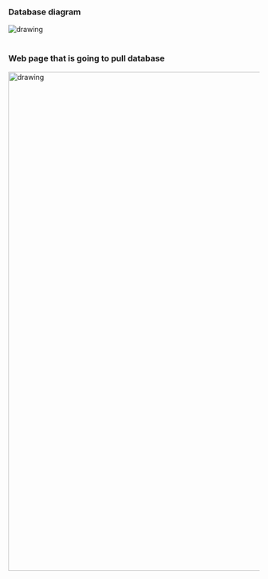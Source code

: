 

### Database diagram
<img src="https://github.com/milanzmitrovic/SQL/blob/b0cfe1e95933e41d37dc7b19590821adf2cb579f/udomi_ljubimca/profil_ljubimca/src/profil_ljubimca_schema.png" alt="drawing"/>

<br>
<br>


### Web page that is going to pull database
<img src="https://github.com/milanzmitrovic/SQL/blob/7cd1ca085e4efa4b33a0cfdfab6f9051150e23dc/udomi_ljubimca/profil_ljubimca/src/Screenshot%202021-05-12%20at%2021.39.00.png" alt="drawing" height=1000px width=800px/>






